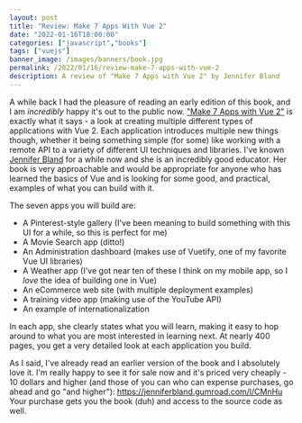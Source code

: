 ```yaml
---
layout: post
title: "Review: Make 7 Apps With Vue 2"
date: "2022-01-16T18:00:00"
categories: ["javascript","books"]
tags: ["vuejs"]
banner_image: /images/banners/book.jpg
permalink: /2022/01/16/review-make-7-apps-with-vue-2
description: A review of "Make 7 Apps with Vue 2" by Jennifer Bland
---
```


A while back I had the pleasure of reading an early edition of this book, and I am *incredibly* happy it's out to the public now. ["Make 7 Apps with Vue 2"](https://jenniferbland.gumroad.com/l/CMnHu) is exactly what it says - a look at creating multiple different types of applications with Vue 2. Each application introduces multiple new things though, whether it being something simple (for some) like working with a remote API to a variety of different UI techniques and libraries. I've known [Jennifer Bland](https://www.jenniferbland.com/) for a while now and she is an incredibly good educator. Her book is very approachable and would be appropriate for anyone who has learned the basics of Vue and is looking for some good, and practical, examples of what you can build with it.

The seven apps you will build are:

* A Pinterest-style gallery (I've been meaning to build something with this UI for a while, so this is perfect for me)
* A Movie Search app (ditto!)
* An Administration dashboard (makes use of Vuetify, one of my favorite Vue UI libraries)
* A Weather app (I've got near ten of these I think on my mobile app, so I *love* the idea of building one in Vue)
* An eCommerce web site (with multiple deployment examples)
* A training video app (making use of the YouTube API)
* An example of internationalization

In each app, she clearly states what you will learn, making it easy to hop around to what you are most interested in learning next. At nearly 400 pages, you get a very detailed look at each application you build. 

As I said, I've already read an earlier version of the book and I absolutely love it. I'm really happy to see it for sale now and it's priced very cheaply - 10 dollars and higher (and those of you can who can expense purchases, go ahead and go "and higher"): https://jenniferbland.gumroad.com/l/CMnHu Your purchase gets you the book (duh) and access to the source code as well. 



